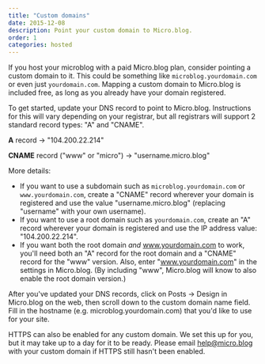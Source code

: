 ```yaml
---
title: "Custom domains"
date: 2015-12-08
description: Point your custom domain to Micro.blog.
order: 1
categories: hosted
---
```

If you host your microblog with a paid Micro.blog plan, consider pointing a custom domain to it. This could be something like `microblog.yourdomain.com` or even just `yourdomain.com`. Mapping a custom domain to Micro.blog is included free, as long as you already have your domain registered.

To get started, update your DNS record to point to Micro.blog. Instructions for this will vary depending on your registrar, but all registrars will support 2 standard record types: "A" and "CNAME".

**A** record → "104.200.22.214"

**CNAME** record ("www" or "micro") → "username.micro.blog"

More details:

* If you want to use a subdomain such as `microblog.yourdomain.com` or `www.yourdomain.com`, create a "CNAME" record wherever your domain is registered and use the value "username.micro.blog" (replacing "username" with your own username).
* If you want to use a root domain such as `yourdomain.com`, create an "A" record wherever your domain is registered and use the IP address value: "104.200.22.214".
* If you want both the root domain _and_ www.yourdomain.com to work, you'll need both an "A" record for the root domain and a "CNAME" record for the "www" version. Also, enter "www.yourdomain.com" in the settings in Micro.blog. (By including "www", Micro.blog will know to also enable the root domain version.)

After you've updated your DNS records, click on Posts → Design in Micro.blog on the web, then scroll down to the custom domain name field. Fill in the hostname (e.g. microblog.yourdomain.com) that you'd like to use for your site.

HTTPS can also be enabled for any custom domain. We set this up for you, but it may take up to a day for it to be ready. Please email <help@micro.blog> with your custom domain if HTTPS still hasn't been enabled.
